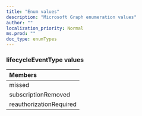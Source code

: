```yaml
---
title: "Enum values"
description: "Microsoft Graph enumeration values"
author: ""
localization_priority: Normal
ms.prod: ""
doc_type: enumTypes
---
```


### lifecycleEventType values 




|Members|
|:---|
|missed|
|subscriptionRemoved|
|reauthorizationRequired|

